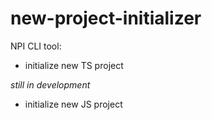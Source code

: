 # new-project-initializer
NPI CLI tool:
- initialize new TS project

_still in development_
- initialize new JS project


